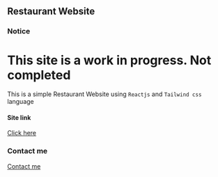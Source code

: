 ## Restaurant Website

### Notice
# This site is a work in progress. Not completed


This is a simple Restaurant Website using ` Reactjs ` and ` Tailwind css ` language

#### Site link

[ Click here ](https://restaurant-web-reactjs.vercel.app/)



### Contact me 

[ Contact me ](https://contactmes.netlify.app/)
